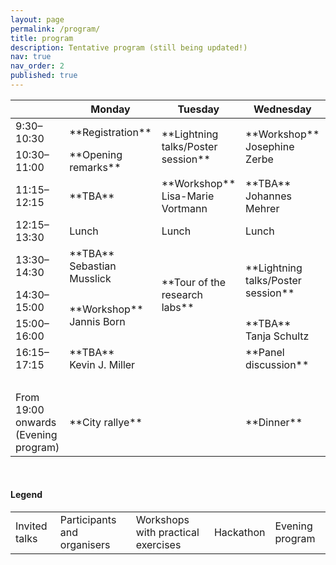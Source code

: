 ```yaml
---
layout: page
permalink: /program/
title: program
description: Tentative program (still being updated!)
nav: true
nav_order: 2
published: true
---
```



<table class="table">
  <thead>
    <tr>
      <th scope="col"></th>
      <th scope="col">Monday</th>
      <th scope="col">Tuesday</th>
      <th scope="col">Wednesday</th>
      <th scope="col">Thursday</th>
      <th scope="col">Friday</th>
    </tr>
  </thead>
  <tbody>
    <tr>
        <td> 9:30–10:30 </td>
        <td markdown="span" class="table-warning"> **Registration** </td>
        <td markdown="span" rowspan="2" class="table-warning"> **Lightning talks/Poster session** </td>
        <td markdown="span" rowspan="2" class="table-danger"> **Workshop** <br> Josephine Zerbe </td>
        <td markdown="span" rowspan="3" class="table-info"> **Hackathon** </td>
        <td markdown="span" rowspan="3" class="table-info"> **Project presentations** </td>
    </tr>
    <tr>
        <td> 10:30–11:00 </td>
        <td markdown="span" class="table-warning"> **Opening remarks** </td>
    </tr>
    <tr>
        <td> 11:15–12:15 </td>
        <td markdown="span" class="table-primary"> **TBA** <br>  </td>
        <td markdown="span" class="table-danger"> **Workshop** <br> Lisa-Marie Vortmann </td>
        <td markdown="span" class="table-primary">**TBA** <br> Johannes Mehrer</td>
    </tr>
    <tr>
        <td> 12:15–13:30 </td>
        <td> Lunch </td>
        <td> Lunch </td>
        <td> Lunch </td>
        <td> Lunch </td>
        <td> Lunch </td>
    </tr>
    <tr>
        <td> 13:30–14:30 </td>
        <td markdown="span" class="table-primary"> **TBA** <br> Sebastian Musslick </td>
        <td markdown="span" rowspan="3" class="table-warning"> **Tour of the research labs** </td>
        <td markdown="span" rowspan="2" class="table-warning"> **Lightning talks/Poster session** </td>
        <td markdown="span" rowspan="2" class="table-primary"> **TBA** </td>
        <td markdown="span" rowspan="2" class="table-warning"> **Closing remarks** </td>
    </tr>
    <tr>
        <td> 14:30–15:00 </td>
        <td markdown="span" rowspan="2" class="table-danger"> **Workshop** <br> Jannis Born </td>
    </tr>
    <tr>
        <td> 15:00–16:00 </td>
        <td markdown="span" class="table-primary"> **TBA** <br> Tanja Schultz </td>
        <td markdown="span" rowspan="5" class="table-info"> **Hackathon** </td>
        <td markdown="span" class="table-primary"> **TBA** <br> Tim Kietzmann</td>
    </tr>
    <tr>
        <td> 16:15–17:15 </td>
        <td markdown="span" class="table-primary"> **TBA** <br> Kevin J. Miller </td>
        <td> &nbsp; </td>
        <td markdown="span" class="table-primary"> **Panel discussion** <br> </td>
        <td> &nbsp; </td>
    </tr>
    <tr>
        <td> &nbsp; </td>
        <td> &nbsp; </td>
        <td> &nbsp; </td>
        <td> &nbsp; </td>
        <td> &nbsp; </td>
    </tr>
    <tr>
        <td> From 19:00 onwards (Evening program) </td>
        <td markdown="span" class="table-success"> **City rallye** </td>
        <td markdown="span">  </td>
        <td markdown="span" class="table-success"> **Dinner** </td>
        <td></td>
    </tr>
  </tbody>
</table>

<br>

#### Legend

<table class="table">
  <tbody>
    <tr>
        <td class="table-primary">Invited talks</td>
        <td class="table-warning">Participants and organisers</td>
        <td  class="table-danger">Workshops with practical exercises</td>
        <td class="table-info">Hackathon</td>
        <td class="table-success">Evening program</td>
    </tr>
  </tbody>
</table>